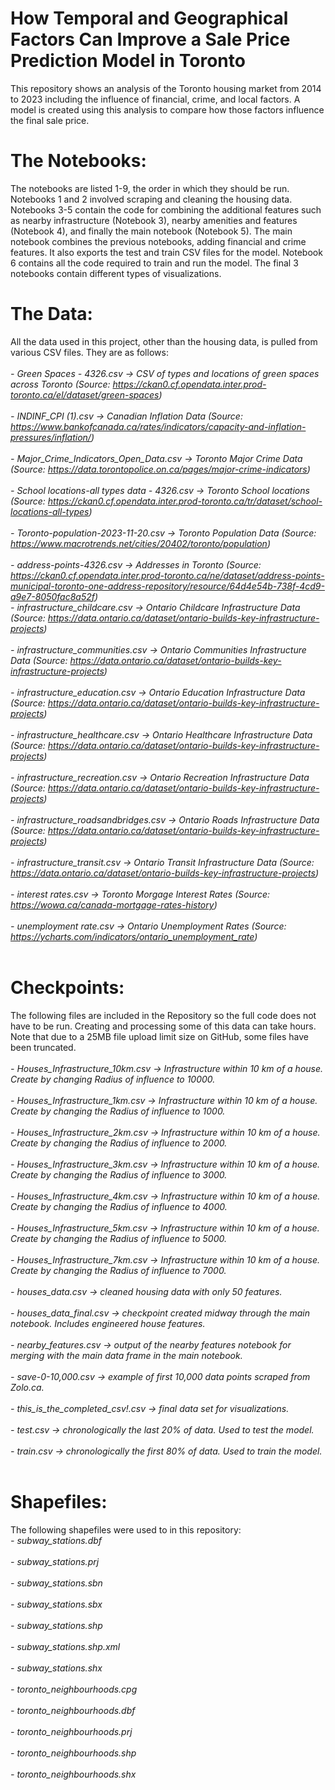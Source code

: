 # How Temporal and Geographical Factors Can Improve a Sale Price Prediction Model in Toronto
This repository shows an analysis of the Toronto housing market from 2014 to 2023 including the influence of financial, crime, and local factors. A model is created using this analysis to compare how those factors influence the final sale price.

# The Notebooks:
The notebooks are listed 1-9, the order in which they should be run. Notebooks 1 and 2 involved scraping and cleaning the housing data. Notebooks 3-5 contain the code for combining the additional features such as nearby infrastructure (Notebook 3), nearby amenities and features (Notebook 4), and finally the main notebook (Notebook 5). The main notebook combines the previous notebooks, adding financial and crime features. It also exports the test and train CSV files for the model. Notebook 6 contains all the code required to train and run the model. The final 3 notebooks contain different types of visualizations.

# The Data:
All the data used in this project, other than the housing data, is pulled from various CSV files. They are as follows:
<br /><br />
*- Green Spaces - 4326.csv -> CSV of types and locations of green spaces across Toronto (Source: https://ckan0.cf.opendata.inter.prod-toronto.ca/el/dataset/green-spaces)*<br /><br />
*- INDINF_CPI (1).csv -> Canadian Inflation Data (Source: https://www.bankofcanada.ca/rates/indicators/capacity-and-inflation-pressures/inflation/)*<br /><br />
*- Major_Crime_Indicators_Open_Data.csv -> Toronto Major Crime Data (Source: https://data.torontopolice.on.ca/pages/major-crime-indicators)*<br /><br />
*- School locations-all types data - 4326.csv -> Toronto School locations (Source: https://ckan0.cf.opendata.inter.prod-toronto.ca/tr/dataset/school-locations-all-types)*<br /><br />
*- Toronto-population-2023-11-20.csv -> Toronto Population Data (Source: https://www.macrotrends.net/cities/20402/toronto/population)*<br /><br />
*- address-points-4326.csv -> Addresses in Toronto (Source: https://ckan0.cf.opendata.inter.prod-toronto.ca/ne/dataset/address-points-municipal-toronto-one-address-repository/resource/64d4e54b-738f-4cd9-a9e7-8050fac8a52f)*<br />
*- infrastructure_childcare.csv -> Ontario Childcare Infrastructure Data (Source: https://data.ontario.ca/dataset/ontario-builds-key-infrastructure-projects)*<br /><br />
*- infrastructure_communities.csv -> Ontario Communities Infrastructure Data (Source: https://data.ontario.ca/dataset/ontario-builds-key-infrastructure-projects)*<br /><br />
*- infrastructure_education.csv -> Ontario Education Infrastructure Data (Source: https://data.ontario.ca/dataset/ontario-builds-key-infrastructure-projects)*<br /><br />
*- infrastructure_healthcare.csv -> Ontario Healthcare Infrastructure Data (Source: https://data.ontario.ca/dataset/ontario-builds-key-infrastructure-projects)*<br /><br />
*- infrastructure_recreation.csv -> Ontario Recreation Infrastructure Data (Source: https://data.ontario.ca/dataset/ontario-builds-key-infrastructure-projects)*<br /><br />
*- infrastructure_roadsandbridges.csv -> Ontario Roads Infrastructure Data (Source: https://data.ontario.ca/dataset/ontario-builds-key-infrastructure-projects)*<br /><br />
*- infrastructure_transit.csv -> Ontario Transit Infrastructure Data (Source: https://data.ontario.ca/dataset/ontario-builds-key-infrastructure-projects)*<br /><br />
*- interest rates.csv -> Toronto Morgage Interest Rates (Source: https://wowa.ca/canada-mortgage-rates-history)*<br /><br />
*- unemployment rate.csv -> Ontario Unemployment Rates (Source: https://ycharts.com/indicators/ontario_unemployment_rate)*<br /><br />

# Checkpoints:
The following files are included in the Repository so the full code does not have to be run. Creating and processing some of this data can take hours. Note that due to a 25MB file upload limit size on GitHub, some files have been truncated. <br /><br />
*- Houses_Infrastructure_10km.csv -> Infrastructure within 10 km of a house. Create by changing Radius of influence to 10000.*<br /><br />
*- Houses_Infrastructure_1km.csv -> Infrastructure within 10 km of a house. Create by changing the Radius of influence to 1000.*<br /><br />
*- Houses_Infrastructure_2km.csv -> Infrastructure within 10 km of a house. Create by changing the Radius of influence to 2000.*<br /><br />
*- Houses_Infrastructure_3km.csv -> Infrastructure within 10 km of a house. Create by changing the Radius of influence to 3000.*<br /><br />
*- Houses_Infrastructure_4km.csv -> Infrastructure within 10 km of a house. Create by changing the Radius of influence to 4000.*<br /><br />
*- Houses_Infrastructure_5km.csv -> Infrastructure within 10 km of a house. Create by changing the Radius of influence to 5000.*<br /><br />
*- Houses_Infrastructure_7km.csv -> Infrastructure within 10 km of a house. Create by changing the Radius of influence to 7000.*<br /><br />
*- houses_data.csv -> cleaned housing data with only 50 features.*<br /><br />
*- houses_data_final.csv -> checkpoint created midway through the main notebook. Includes engineered house features.*<br /><br />
*- nearby_features.csv -> output of the nearby features notebook for merging with the main data frame in the main notebook.*<br /><br />
*- save-0-10,000.csv -> example of first 10,000 data points scraped from Zolo.ca.*<br /><br />
*- this_is_the_completed_csv!.csv -> final data set for visualizations.*<br /><br />
*- test.csv -> chronologically the last 20% of data. Used to test the model.*<br /><br />
*- train.csv -> chronologically the first 80% of data. Used to train the model.*<br /><br />

# Shapefiles:
The following shapefiles were used to in this repository:<br />
*- subway_stations.dbf*<br /><br />
*- subway_stations.prj*<br /><br />
*- subway_stations.sbn*<br /><br />
*- subway_stations.sbx*<br /><br />
*- subway_stations.shp*<br /><br />
*- subway_stations.shp.xml*<br /><br />
*- subway_stations.shx*<br /><br />
*- toronto_neighbourhoods.cpg*<br /><br />
*- toronto_neighbourhoods.dbf*<br /><br />
*- toronto_neighbourhoods.prj*<br /><br />
*- toronto_neighbourhoods.shp*<br /><br />
*- toronto_neighbourhoods.shx*<br /><br />

